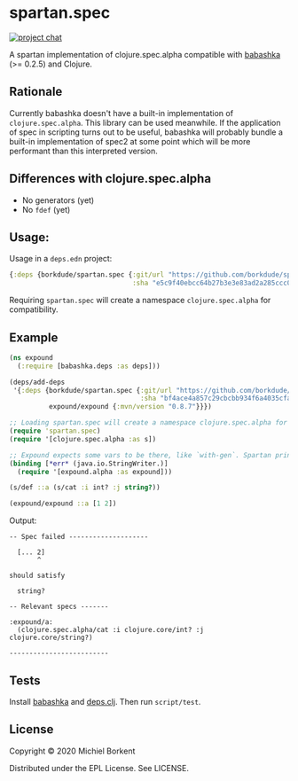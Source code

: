 # spartan.spec

<!-- [![CircleCI](https://circleci.com/gh/borkdude/spartan.test/tree/master.svg?style=shield)](https://circleci.com/gh/borkdude/spartan.test/tree/master) -->
<!-- [![Clojars Project](https://img.shields.io/clojars/v/borkdude/spartan.test.svg)](https://clojars.org/borkdude/spartan.test) -->
[![project chat](https://img.shields.io/badge/slack-join_chat-brightgreen.svg)](https://app.slack.com/client/T03RZGPFR/CLX41ASCS)

A spartan implementation of clojure.spec.alpha compatible with
[babashka](https://github.com/borkdude/babashka) (>= 0.2.5) and Clojure.

## Rationale

Currently babashka doesn't have a built-in implementation of
`clojure.spec.alpha`. This library can be used meanwhile. If the application of
spec in scripting turns out to be useful, babashka will probably bundle a
built-in implementation of spec2 at some point which will be more performant than this interpreted version.

## Differences with clojure.spec.alpha

- No generators (yet)
- No `fdef` (yet)

## Usage:

Usage in a `deps.edn` project:

``` clojure
{:deps {borkdude/spartan.spec {:git/url "https://github.com/borkdude/spartan.spec"
                               :sha "e5c9f40ebcc64b27b3e3e83ad2a285ccc0997097"}}}
```

Requiring `spartan.spec` will create a namespace `clojure.spec.alpha` for compatibility.

## Example

``` clojure
(ns expound
  (:require [babashka.deps :as deps]))

(deps/add-deps
 '{:deps {borkdude/spartan.spec {:git/url "https://github.com/borkdude/spartan.spec"
                                 :sha "bf4ace4a857c29cbcbb934f6a4035cfabe173ff1"}
          expound/expound {:mvn/version "0.8.7"}}})

;; Loading spartan.spec will create a namespace clojure.spec.alpha for compatibility:
(require 'spartan.spec)
(require '[clojure.spec.alpha :as s])

;; Expound expects some vars to be there, like `with-gen`. Spartan prints warnings that these are used, but doesn't implement them yet.
(binding [*err* (java.io.StringWriter.)]
  (require '[expound.alpha :as expound]))

(s/def ::a (s/cat :i int? :j string?))

(expound/expound ::a [1 2])
```

Output:

``` shell
-- Spec failed --------------------

  [... 2]
       ^

should satisfy

  string?

-- Relevant specs -------

:expound/a:
  (clojure.spec.alpha/cat :i clojure.core/int? :j clojure.core/string?)

-------------------------
```

## Tests

Install [babashka](https://github.com/borkdude/babashka) and [deps.clj](https://github.com/borkdude/deps.clj/).
Then run `script/test`.

## License

Copyright © 2020 Michiel Borkent

Distributed under the EPL License. See LICENSE.
